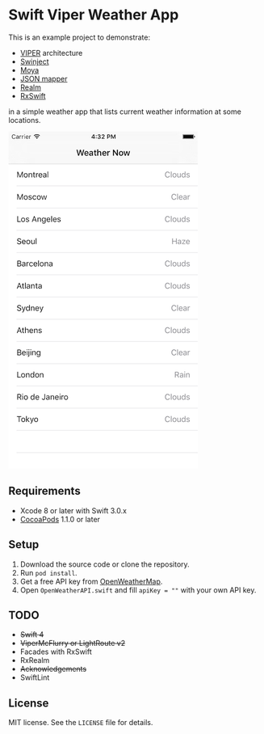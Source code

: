 # Swift Viper Weather App

This is an example project to demonstrate:
* [VIPER](https://github.com/strongself/The-Book-of-VIPER) architecture
* [Swinject](https://github.com/Swinject/Swinject)
* [Moya](https://github.com/Moya/Moya)
* [JSON mapper](https://github.com/lyft/mapper)
* [Realm](https://github.com/realm/realm-cocoa)
* [RxSwift](https://github.com/ReactiveX/RxSwift)

in a simple weather app that lists current weather information at some locations.

![Screenshot](Assets/SwinjectSimpleExampleScreenshot.png)

## Requirements

- Xcode 8 or later with Swift 3.0.x
- [CocoaPods](https://cocoapods.org) 1.1.0 or later

## Setup

1. Download the source code or clone the repository.
2. Run `pod install`.
3. Get a free API key from [OpenWeatherMap](http://openweathermap.org).
4. Open `OpenWeatherAPI.swift` and fill `apiKey = ""` with your own API key.

## TODO
* ~~Swift 4~~
* ~~ViperMcFlurry or LightRoute v2~~
* Facades with RxSwift
* RxRealm
* ~~Acknowledgements~~
* SwiftLint

## License

MIT license. See the `LICENSE` file for details.
